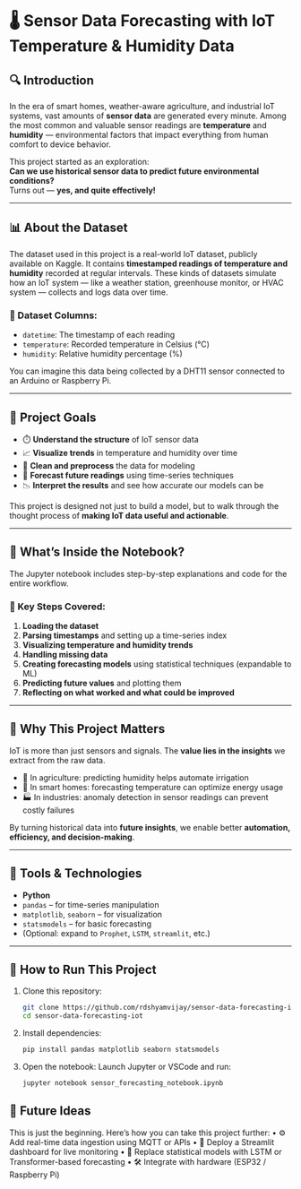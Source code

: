 # 🌡️ Sensor Data Forecasting with IoT Temperature & Humidity Data

## 🔍 Introduction

In the era of smart homes, weather-aware agriculture, and industrial IoT systems, vast amounts of **sensor data** are generated every minute. Among the most common and valuable sensor readings are **temperature** and **humidity** — environmental factors that impact everything from human comfort to device behavior.

This project started as an exploration:  
**Can we use historical sensor data to predict future environmental conditions?**  
Turns out — **yes, and quite effectively!**

---

## 📊 About the Dataset

The dataset used in this project is a real-world IoT dataset, publicly available on Kaggle. It contains **timestamped readings of temperature and humidity** recorded at regular intervals. These kinds of datasets simulate how an IoT system — like a weather station, greenhouse monitor, or HVAC system — collects and logs data over time.

### 🧾 Dataset Columns:
- `datetime`: The timestamp of each reading
- `temperature`: Recorded temperature in Celsius (°C)
- `humidity`: Relative humidity percentage (%)

You can imagine this data being collected by a DHT11 sensor connected to an Arduino or Raspberry Pi.

---

## 📌 Project Goals

- ⏱️ **Understand the structure** of IoT sensor data  
- 📈 **Visualize trends** in temperature and humidity over time  
- 🧹 **Clean and preprocess** the data for modeling  
- 🤖 **Forecast future readings** using time-series techniques  
- 📉 **Interpret the results** and see how accurate our models can be

This project is designed not just to build a model, but to walk through the thought process of **making IoT data useful and actionable**.

---

## 🧪 What’s Inside the Notebook?

The Jupyter notebook includes step-by-step explanations and code for the entire workflow.

### 🧰 Key Steps Covered:
1. **Loading the dataset**
2. **Parsing timestamps** and setting up a time-series index
3. **Visualizing temperature and humidity trends**
4. **Handling missing data**
5. **Creating forecasting models** using statistical techniques (expandable to ML)
6. **Predicting future values** and plotting them
7. **Reflecting on what worked and what could be improved**

---

## 🧠 Why This Project Matters

IoT is more than just sensors and signals. The **value lies in the insights** we extract from the raw data.

- 🌾 In agriculture: predicting humidity helps automate irrigation
- 🏡 In smart homes: forecasting temperature can optimize energy usage
- 🏭 In industries: anomaly detection in sensor readings can prevent costly failures

By turning historical data into **future insights**, we enable better **automation, efficiency, and decision-making**.

---

## 🧰 Tools & Technologies

- **Python**
- `pandas` – for time-series manipulation
- `matplotlib`, `seaborn` – for visualization
- `statsmodels` – for basic forecasting
- (Optional: expand to `Prophet`, `LSTM`, `streamlit`, etc.)

---

## 🚀 How to Run This Project

1. Clone this repository:
   ```bash
   git clone https://github.com/rdshyamvijay/sensor-data-forecasting-iot.git
   cd sensor-data-forecasting-iot

2.	Install dependencies:
    ```bash
    pip install pandas matplotlib seaborn statsmodels

3.	Open the notebook:
    Launch Jupyter or VSCode and run:
  	```bash
  	jupyter notebook sensor_forecasting_notebook.ipynb

   ## 🌱 Future Ideas

This is just the beginning. Here’s how you can take this project further:
	•	⚙️ Add real-time data ingestion using MQTT or APIs
	•	📲 Deploy a Streamlit dashboard for live monitoring
	•	🤖 Replace statistical models with LSTM or Transformer-based forecasting
	•	🛠️ Integrate with hardware (ESP32 / Raspberry Pi)
